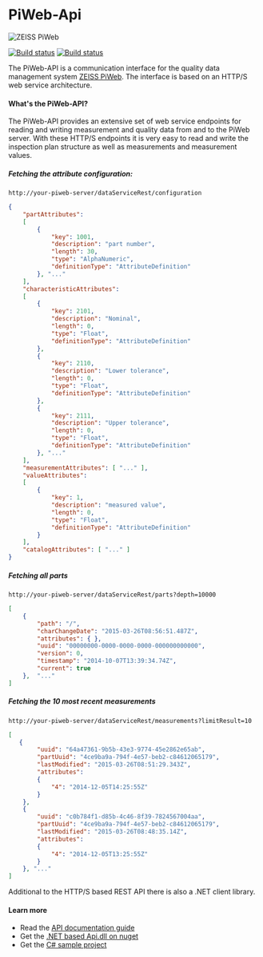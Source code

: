 PiWeb-Api
=========

![ZEISS PiWeb](https://github.com/ZEISS-PiWeb/PiWeb-Api/blob/master/Logo.png)

[![Build status](https://ci.appveyor.com/api/projects/status/q48run5x0ge40h9p/branch/master?svg=true&passingText=master%20-%20OK&pendingText=master%20-%20PENDING&failingText=master%20-%20FAILED)](https://ci.appveyor.com/project/czjlorenz/piweb-api/branch/master)
[![Build status](https://ci.appveyor.com/api/projects/status/q48run5x0ge40h9p/branch/develop?svg=true&passingText=develop%20-%20OK&pendingText=develop%20-%20PENDING&failingText=develop%20-%20FAILED)](https://ci.appveyor.com/project/czjlorenz/piweb-api/branch/develop)

The PiWeb-API is a communication interface for the quality data management system [ZEISS PiWeb](http://www.zeiss.com/industrial-metrology/en_de/products/software/piweb.html). The interface is based on an HTTP/S web service architecture.

#### What's the PiWeb-API?

The PiWeb-API provides an extensive set of web service endpoints for reading and writing measurement and quality data from and to the PiWeb server. With these HTTP/S endpoints it is very easy to read and write the inspection plan structure as well as measurements and measurement values.

##### Fetching the attribute configuration:

```http
http://your-piweb-server/dataServiceRest/configuration
```

```json
{
    "partAttributes": 
    [
        {
            "key": 1001,
            "description": "part number",
            "length": 30,
            "type": "AlphaNumeric",
            "definitionType": "AttributeDefinition"
        }, "..."
    ],
    "characteristicAttributes":
    [
        {
            "key": 2101,
            "description": "Nominal",
            "length": 0,
            "type": "Float",
            "definitionType": "AttributeDefinition"
        },
        {
            "key": 2110,
            "description": "Lower tolerance",
            "length": 0,
            "type": "Float",
            "definitionType": "AttributeDefinition"
        },
        {
            "key": 2111,
            "description": "Upper tolerance",
            "length": 0,
            "type": "Float",
            "definitionType": "AttributeDefinition"
        }, "..."
    ],
    "measurementAttributes": [ "..." ],
    "valueAttributes":
    [
        {
            "key": 1,
            "description": "measured value",
            "length": 0,
            "type": "Float",
            "definitionType": "AttributeDefinition"
        }
    ],
    "catalogAttributes": [ "..." ]
}
```

##### Fetching all parts

```http
http://your-piweb-server/dataServiceRest/parts?depth=10000
```

```json
[
    {
        "path": "/",
        "charChangeDate": "2015-03-26T08:56:51.487Z",
        "attributes": { },
        "uuid": "00000000-0000-0000-0000-000000000000",
        "version": 0,
        "timestamp": "2014-10-07T13:39:34.74Z",
        "current": true
    },  "..."
]
```

##### Fetching the 10 most recent measurements

```http
http://your-piweb-server/dataServiceRest/measurements?limitResult=10
```

```json
[
   {
        "uuid": "64a47361-9b5b-43e3-9774-45e2862e65ab",
        "partUuid": "4ce9ba9a-794f-4e57-beb2-c84612065179",
        "lastModified": "2015-03-26T08:51:29.343Z",
        "attributes": 
        {
            "4": "2014-12-05T14:25:55Z"
        }
    },
    {
        "uuid": "c0b784f1-d85b-4c46-8f39-7824567004aa",
        "partUuid": "4ce9ba9a-794f-4e57-beb2-c84612065179",
        "lastModified": "2015-03-26T08:48:35.14Z",
        "attributes": 
        {
            "4": "2014-12-05T13:25:55Z"
        }
    }, "..."
]
```

Additional to the HTTP/S based REST API there is also a .NET client library.

#### Learn more

* Read the [API documentation guide](http://zeiss-piweb.github.io/PiWeb-Api)
* Get the [.NET based Api.dll on nuget](https://www.nuget.org/packages/Zeiss.IMT.PiWebApi.Client/)
* Get the [C# sample project](https://https://github.com/ZEISS-PiWeb/PiWeb-Training)

